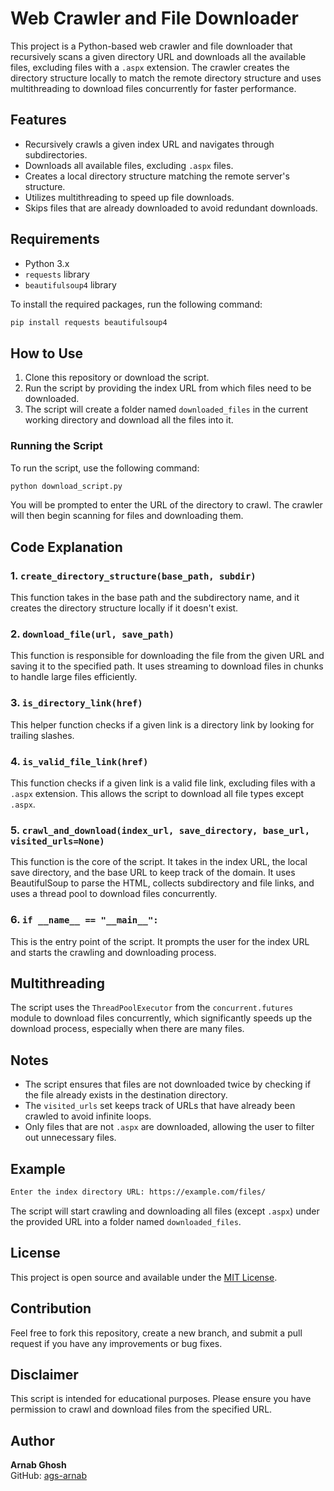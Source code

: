 # Web Crawler and File Downloader

This project is a Python-based web crawler and file downloader that recursively scans a given directory URL and downloads all the available files, excluding files with a `.aspx` extension. The crawler creates the directory structure locally to match the remote directory structure and uses multithreading to download files concurrently for faster performance.

## Features
- Recursively crawls a given index URL and navigates through subdirectories.
- Downloads all available files, excluding `.aspx` files.
- Creates a local directory structure matching the remote server's structure.
- Utilizes multithreading to speed up file downloads.
- Skips files that are already downloaded to avoid redundant downloads.

## Requirements
- Python 3.x
- `requests` library
- `beautifulsoup4` library

To install the required packages, run the following command:

```sh
pip install requests beautifulsoup4
```

## How to Use
1. Clone this repository or download the script.
2. Run the script by providing the index URL from which files need to be downloaded.
3. The script will create a folder named `downloaded_files` in the current working directory and download all the files into it.

### Running the Script
To run the script, use the following command:

```sh
python download_script.py
```

You will be prompted to enter the URL of the directory to crawl. The crawler will then begin scanning for files and downloading them.

## Code Explanation

### 1. `create_directory_structure(base_path, subdir)`
This function takes in the base path and the subdirectory name, and it creates the directory structure locally if it doesn't exist.

### 2. `download_file(url, save_path)`
This function is responsible for downloading the file from the given URL and saving it to the specified path. It uses streaming to download files in chunks to handle large files efficiently.

### 3. `is_directory_link(href)`
This helper function checks if a given link is a directory link by looking for trailing slashes.

### 4. `is_valid_file_link(href)`
This function checks if a given link is a valid file link, excluding files with a `.aspx` extension. This allows the script to download all file types except `.aspx`.

### 5. `crawl_and_download(index_url, save_directory, base_url, visited_urls=None)`
This function is the core of the script. It takes in the index URL, the local save directory, and the base URL to keep track of the domain. It uses BeautifulSoup to parse the HTML, collects subdirectory and file links, and uses a thread pool to download files concurrently.

### 6. `if __name__ == "__main__":`
This is the entry point of the script. It prompts the user for the index URL and starts the crawling and downloading process.

## Multithreading
The script uses the `ThreadPoolExecutor` from the `concurrent.futures` module to download files concurrently, which significantly speeds up the download process, especially when there are many files.

## Notes
- The script ensures that files are not downloaded twice by checking if the file already exists in the destination directory.
- The `visited_urls` set keeps track of URLs that have already been crawled to avoid infinite loops.
- Only files that are not `.aspx` are downloaded, allowing the user to filter out unnecessary files.

## Example
```sh
Enter the index directory URL: https://example.com/files/
```
The script will start crawling and downloading all files (except `.aspx`) under the provided URL into a folder named `downloaded_files`.

## License
This project is open source and available under the [MIT License](LICENSE).

## Contribution
Feel free to fork this repository, create a new branch, and submit a pull request if you have any improvements or bug fixes.

## Disclaimer
This script is intended for educational purposes. Please ensure you have permission to crawl and download files from the specified URL.

## Author
**Arnab Ghosh**  
GitHub: [ags-arnab](https://github.com/ags-arnab)
